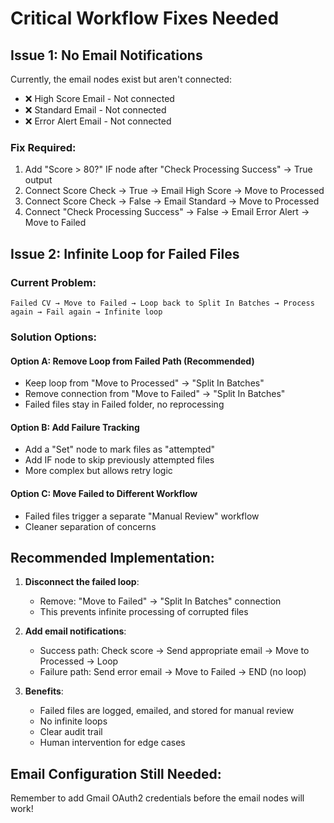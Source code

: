 # Critical Workflow Fixes Needed

## Issue 1: No Email Notifications
Currently, the email nodes exist but aren't connected:
- ❌ High Score Email - Not connected
- ❌ Standard Email - Not connected  
- ❌ Error Alert Email - Not connected

### Fix Required:
1. Add "Score > 80?" IF node after "Check Processing Success" → True output
2. Connect Score Check → True → Email High Score → Move to Processed
3. Connect Score Check → False → Email Standard → Move to Processed
4. Connect "Check Processing Success" → False → Email Error Alert → Move to Failed

## Issue 2: Infinite Loop for Failed Files

### Current Problem:
```
Failed CV → Move to Failed → Loop back to Split In Batches → Process again → Fail again → Infinite loop
```

### Solution Options:

#### Option A: Remove Loop from Failed Path (Recommended)
- Keep loop from "Move to Processed" → "Split In Batches"
- Remove connection from "Move to Failed" → "Split In Batches"
- Failed files stay in Failed folder, no reprocessing

#### Option B: Add Failure Tracking
- Add a "Set" node to mark files as "attempted"
- Add IF node to skip previously attempted files
- More complex but allows retry logic

#### Option C: Move Failed to Different Workflow
- Failed files trigger a separate "Manual Review" workflow
- Cleaner separation of concerns

## Recommended Implementation:

1. **Disconnect the failed loop**:
   - Remove: "Move to Failed" → "Split In Batches" connection
   - This prevents infinite processing of corrupted files

2. **Add email notifications**:
   - Success path: Check score → Send appropriate email → Move to Processed → Loop
   - Failure path: Send error email → Move to Failed → END (no loop)

3. **Benefits**:
   - Failed files are logged, emailed, and stored for manual review
   - No infinite loops
   - Clear audit trail
   - Human intervention for edge cases

## Email Configuration Still Needed:
Remember to add Gmail OAuth2 credentials before the email nodes will work!